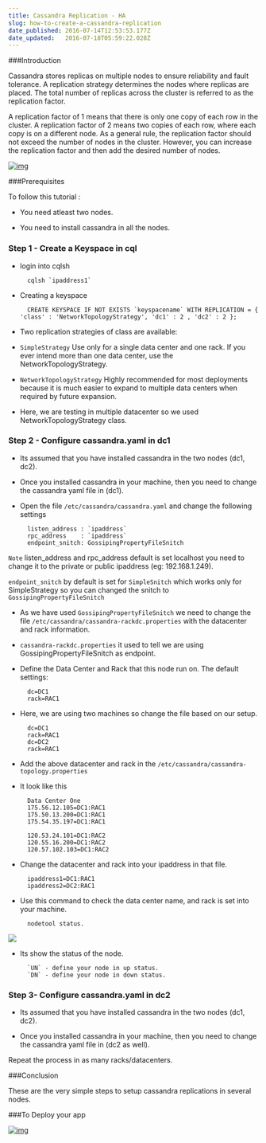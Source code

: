 ```yaml
---
title: Cassandra Replication - HA
slug: how-to-create-a-cassandra-replication
date_published: 2016-07-14T12:53:53.177Z
date_updated:   2016-07-18T05:59:22.028Z
---
```


###Introduction 

Cassandra stores replicas on multiple nodes to ensure reliability and fault tolerance. A replication strategy determines the nodes where replicas are placed. The total number of replicas across the cluster is referred to as the replication factor. 

A replication factor of 1 means that there is only one copy of each row in the cluster. A replication factor of 2 means two copies of each row, where each copy is on a different node. As a general rule, the replication factor should not exceed the number of nodes in the cluster. However, you can increase the replication factor and then add the desired number of nodes.

[![img](https://s3-ap-southeast-1.amazonaws.com/megampub/images/megamafrica/DEPLOY-TO-MEGAM-AFRICA-BIG1.png)](https://console.megamafrica.com)

###Prerequisites

To follow this tutorial :

* You need atleast two nodes. 

* You need to install cassandra in all the nodes.

### Step 1 - Create a Keyspace in cql

* login into cqlsh

		cqlsh `ipaddress1`
    
* Creating a keyspace

		CREATE KEYSPACE IF NOT EXISTS `keyspacename` WITH REPLICATION = { 'class' : 'NetworkTopologyStrategy', 'dc1' : 2 , 'dc2' : 2 };

* Two replication strategies of class are available:

* `SimpleStrategy` Use only for a single data center and one rack. If you ever intend more than one data center, use the NetworkTopologyStrategy.

* `NetworkTopologyStrategy` Highly recommended for most deployments because it is much easier to expand to multiple data centers when required by future expansion.

* Here, we are testing in multiple datacenter so we used NetworkTopologyStrategy class.



### Step 2 - Configure cassandra.yaml in dc1

* Its assumed that you have installed cassandra in the two nodes (dc1, dc2).

* Once you installed cassandra in your machine, then you need to change the cassandra yaml file in (dc1).

* Open the file `/etc/cassandra/cassandra.yaml` and change the following settings

		listen_address : `ipaddress`
        rpc_address    : `ipaddress` 
		endpoint_snitch: GossipingPropertyFileSnitch
 		
`Note` listen_address and rpc_address default is set localhost you need to change it to the private or public ipaddress (eg: 192.168.1.249).

`endpoint_snitch` by default is set for `SimpleSnitch` which works only for SimpleStrategy so you can changed the snitch to `GossipingPropertyFileSnitch`

* As we have used `GossipingPropertyFileSnitch` we need to change the file `/etc/cassandra/cassandra-rackdc.properties` with the datacenter and rack information.
		
* `cassandra-rackdc.properties` it used to tell we are using GossipingPropertyFileSnitch as endpoint. 

* Define the Data Center and Rack that this node run on. The default settings:
		
        dc=DC1
		rack=RAC1
* Here, we are using two machines so change the file based on our setup.
		
        dc=DC1
		rack=RAC1
		dc=DC2
		rack=RAC1

* Add the above datacenter and rack in the `/etc/cassandra/cassandra-topology.properties`

* It look like this

		Data Center One
		175.56.12.105=DC1:RAC1
		175.50.13.200=DC1:RAC1
		175.54.35.197=DC1:RAC1

		120.53.24.101=DC1:RAC2
		120.55.16.200=DC1:RAC2
		120.57.102.103=DC1:RAC2

* Change the datacenter and rack into your ipaddress in that file.

		ipaddress1=DC1:RAC1
		ipaddress2=DC2:RAC1
        
* Use this command to check the data center name, and rack is set into your machine.
	
		nodetool status.
![](/content/images/2016/07/cassandra.png)
* Its show the status of the node. 
		
        `UN` - define your node in up status.
        `DN` - define your node in down status.
 

### Step 3- Configure cassandra.yaml in dc2

* Its assumed that you have installed cassandra in the two nodes (dc1, dc2).

* Once you installed cassandra in your machine, then you need to change the cassandra yaml file in (dc2 as well).

Repeat the process in as many racks/datacenters.

###Conclusion

These are the very simple steps to setup cassandra replications in several nodes.

###To Deploy your app

[![img](https://s3-ap-southeast-1.amazonaws.com/megampub/images/megamafrica/DEPLOY-TO-MEGAM-AFRICA-BIG1.png)](https://console.megamafrica.com)
